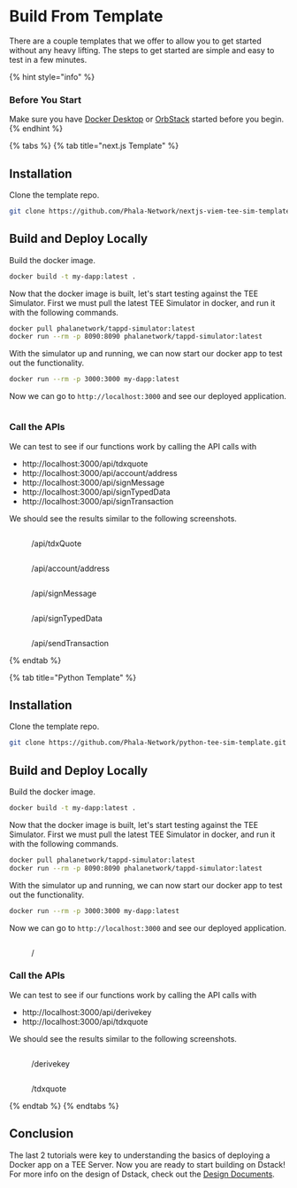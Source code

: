 # Build From Template

There are a couple templates that we offer to allow you to get started without any heavy lifting. The steps to get started are simple and easy to test in a few minutes.

{% hint style="info" %}
### Before You Start

Make sure you have [Docker Desktop](https://www.docker.com/products/docker-desktop/) or [OrbStack](https://orbstack.dev/) started before you begin.
{% endhint %}

{% tabs %}
{% tab title="next.js Template" %}
## Installation

Clone the template repo.

```bash
git clone https://github.com/Phala-Network/nextjs-viem-tee-sim-template.git
```

## Build and Deploy Locally

Build the docker image.

```bash
docker build -t my-dapp:latest .
```

Now that the docker image is built, let's start testing against the TEE Simulator. First we must pull the latest TEE Simulator in docker, and run it with the following commands.

```bash
docker pull phalanetwork/tappd-simulator:latest
docker run --rm -p 8090:8090 phalanetwork/tappd-simulator:latest
```

With the simulator up and running, we can now start our docker app to test out the functionality.

```bash
docker run --rm -p 3000:3000 my-dapp:latest
```

Now we can go to `http://localhost:3000` and see our deployed application.

<figure><img src="../../.gitbook/assets/Screenshot 2024-11-07 at 23.15.11.png" alt=""><figcaption></figcaption></figure>

### Call the APIs

We can test to see if our functions work by calling the API calls with

* http://localhost:3000/api/tdxquote
* http://localhost:3000/api/account/address
* http://localhost:3000/api/signMessage
* http://localhost:3000/api/signTypedData
* http://localhost:3000/api/signTransaction

We should see the results similar to the following screenshots.

<figure><img src="../../.gitbook/assets/Screenshot 2024-11-07 at 23.31.56.png" alt=""><figcaption><p>/api/tdxQuote</p></figcaption></figure>

<figure><img src="../../.gitbook/assets/Screenshot 2024-11-07 at 23.15.11 (1).png" alt=""><figcaption><p>/api/account/address</p></figcaption></figure>

<figure><img src="../../.gitbook/assets/Screenshot 2024-11-07 at 23.32.07.png" alt=""><figcaption><p>/api/signMessage</p></figcaption></figure>

<figure><img src="../../.gitbook/assets/Screenshot 2024-11-07 at 23.32.40.png" alt=""><figcaption><p>/api/signTypedData</p></figcaption></figure>

<figure><img src="../../.gitbook/assets/Screenshot 2024-11-07 at 23.46.39.png" alt=""><figcaption><p>/api/sendTransaction</p></figcaption></figure>
{% endtab %}

{% tab title="Python Template" %}
## Installation

Clone the template repo.

```bash
git clone https://github.com/Phala-Network/python-tee-sim-template.git
```

## Build and Deploy Locally

Build the docker image.

```bash
docker build -t my-dapp:latest .
```

Now that the docker image is built, let's start testing against the TEE Simulator. First we must pull the latest TEE Simulator in docker, and run it with the following commands.

```bash
docker pull phalanetwork/tappd-simulator:latest
docker run --rm -p 8090:8090 phalanetwork/tappd-simulator:latest
```

With the simulator up and running, we can now start our docker app to test out the functionality.

```bash
docker run --rm -p 3000:3000 my-dapp:latest
```

Now we can go to `http://localhost:3000` and see our deployed application.

<figure><img src="../../.gitbook/assets/Screenshot 2024-11-07 at 19.44.10.png" alt=""><figcaption><p>/</p></figcaption></figure>

### Call the APIs

We can test to see if our functions work by calling the API calls with

* http://localhost:3000/api/derivekey
* http://localhost:3000/api/tdxquote

We should see the results similar to the following screenshots.

<figure><img src="../../.gitbook/assets/Screenshot 2024-11-07 at 19.44.26.png" alt=""><figcaption><p>/derivekey</p></figcaption></figure>

<figure><img src="../../.gitbook/assets/Screenshot 2024-11-07 at 19.44.41.png" alt=""><figcaption><p>/tdxquote</p></figcaption></figure>
{% endtab %}
{% endtabs %}



## Conclusion

The last 2 tutorials were key to understanding the basics of deploying a Docker app on a TEE Server. Now you are ready to start building on Dstack! For more info on the design of Dstack, check out the [Design Documents](../design-documents/).
